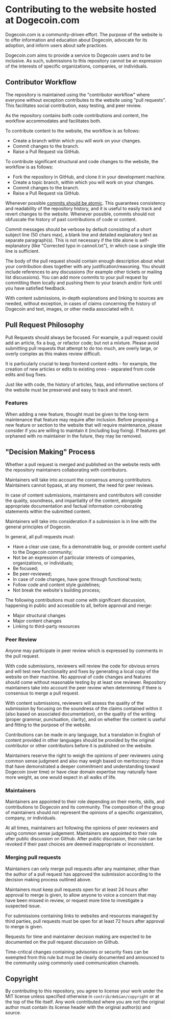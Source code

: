 # Contributing to the website hosted at Dogecoin.com

Dogecoin.com is a community-driven effort. The purpose of the website is to offer information and education about Dogecoin, advocate for its adoption, and inform users about safe practices.

Dogecoin.com aims to provide a service to Dogecoin users and to be inclusive. As such, submissions to this repository cannot be an expression of the interests of specific organizations, companies, or individuals.

## Contributor Workflow

The repository is maintained using the "contributor workflow" where everyone without exception contributes to the website using "pull requests". This facilitates social contribution, easy testing, and peer review.

As the repository contains both code contributions and content, the workflow accommodates and facilitates both.

To contribute content to the website, the workflow is as follows:

  - Create a branch within which you will work on your changes.
  - Commit changes to the branch.
  - Raise a Pull Request via GitHub.

To contribute significant structural and code changes to the website, the workflow is as follows:

  - Fork the repository in GitHub, and clone it in your development machine.
  - Create a topic branch, within which you will work on your changes.
  - Commit changes to the branch.
  - Raise a Pull Request via GitHub.

Whenever possible [commits should be atomic](https://en.wikipedia.org/wiki/Atomic_commit#Atomic_commit_convention). This guarantees consistency and readability of the repository history, and it is useful to easily track and revert changes to the website. Whenever possible, commits should not obfuscate the history of past contributions of code or content.

Commit messages should be verbose by default consisting of a short subject line (50 chars max), a blank line and detailed explanatory text as separate
paragraph(s). This is not necessary if the title alone is self-explanatory (like "Corrected typo in cannoli.txt"), in which case a single title line is sufficient. 

The body of the pull request should contain enough description about what your contribution does together with any justification/reasoning. You should include references to any discussions (for example other tickets or mailing list discussions). You can add more commits to your pull request by committing them locally and pushing them to your branch and/or fork until you have satisfied feedback.

With content submissions, in-depth explanations and linking to sources are needed, without exception, in cases of claims concerning the history of Dogecoin and text, images, or other media associated with it.

## Pull Request Philosophy

Pull Requests should always be focused. For example, a pull request could add an article, fix a bug, or refactor code; but not a mixture. Please avoid submitting pull requests that attempt to do too much, are overly large, or overly complex as this makes review difficult.

It is particularly crucial to keep frontend content edits - for example, the creation of new articles or edits to existing ones - separated from code edits and bug fixes.

Just like with code, the history of articles, faqs, and informative sections of the website must be preserved and easy to track and revert.


### Features

When adding a new feature, thought must be given to the long-term maintenance that feature may require after inclusion. Before proposing a new
feature or section to the website that will require maintenance, please consider if you are willing to maintain it (including bug fixing). If features get orphaned with no maintainer in the future, they may be removed.


## "Decision Making" Process

Whether a pull request is merged and published on the website rests with the repository maintainers collaborating with contributors.

Maintainers will take into account the consensus among contributors. Maintainers cannot bypass, at any moment, the need for peer reviews. 

In case of content submissions, maintainers and contributors will consider the quality, soundness, and impartiality of the content, alongside appropriate documentation and factual information corroborating statements within the submitted content.

Maintainers will take into consideration if a submission is in line with the general principles of Dogecoin.

In general, all pull requests must:

  - Have a clear use case, fix a demonstrable bug, or provide content useful to the Dogecoin community;
  - Not be an expression of particular interests of companies, organizations, or individuals;
  - Be focused;
  - Be peer-reviewed;
  - In case of code changes, have gone through functional tests;
  - Follow code and content style guidelines;
  - Not break the website's building process;

The following contributions must come with significant discussion, happening in public and accessible to all, before
approval and merge:

- Major structural changes
- Major content changes
- Linking to third-party resources


### Peer Review

Anyone may participate in peer review which is expressed by comments in the pull request. 

With code submissions, reviewers will review the code for obvious errors and will test new functionality and fixes by generating a local copy of the website on their machine. No approval of code changes and features should come without reasonable testing by at least one reviewer. Repository maintainers take into account the peer review when determining if
there is consensus to merge a pull request.

With content submissions, reviewers will assess the quality of the submission by focusing on the soundness of the claims contained within it (also based on associated documentation), on the quality of the writing (proper grammar, punctuation, clarity), and on whether the content is useful and fitting to the purpose of the website. 

Contributions can be made in any language, but a translation in English of content provided in other languages should be provided by the original contributor or other contributors before it is published on the website.

Maintainers reserve the right to weigh the opinions of peer reviewers using common sense judgment and also may weigh based on meritocracy: those
that have demonstrated a deeper commitment and understanding toward Dogecoin (over time) or have clear domain expertise may naturally have more weight, as one would expect in all walks of life.

### Maintainers
Maintainers are appointed to their role depending on their merits, skills, and contributions to Dogecoin and its community. The composition of the group of maintainers should not represent the opinions of a specific organization, company, or individuals. 

At all times, maintainers act following the opinions of peer reviewers and using common sense judgement. Maintainers are appointed to their role after public discussion on Github. After public discussion, their role can be revoked if their past choices are deemed inappropriate or inconsistent.

### Merging pull requests

Maintainers can only merge pull requests after any maintainer, other than the author of a pull request has approved the submission according to the decision making process outlined above.

Maintainers must keep pull requests open for at least 24 hours after approval to merge is given, to allow anyone to voice a concern that may have been missed in review, or request more time to investigate a suspected issue. 

For submissions containing links to websites and resources managed by third parties, pull requests must be open for at least 72 hours after approval to merge is given.

Requests for time and maintainer decision making are expected to be documented on the pull request discussion on Github.

Time-critical changes containing advisories or security fixes can be exempted from this rule but must be clearly documented and announced to the community using commonly used communication channels.

## Copyright

By contributing to this repository, you agree to license your work under the 
MIT license unless specified otherwise in `contrib/debian/copyright` or at 
the top of the file itself. Any work contributed where you are not the original author must contain its license header with the original author(s) and source.
